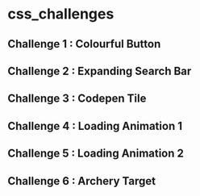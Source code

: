 # css_challenges

## Challenge 1 : Colourful Button

## Challenge 2 : Expanding Search Bar

## Challenge 3 : Codepen Tile

## Challenge 4 : Loading Animation 1

## Challenge 5 : Loading Animation 2

## Challenge 6 : Archery Target
